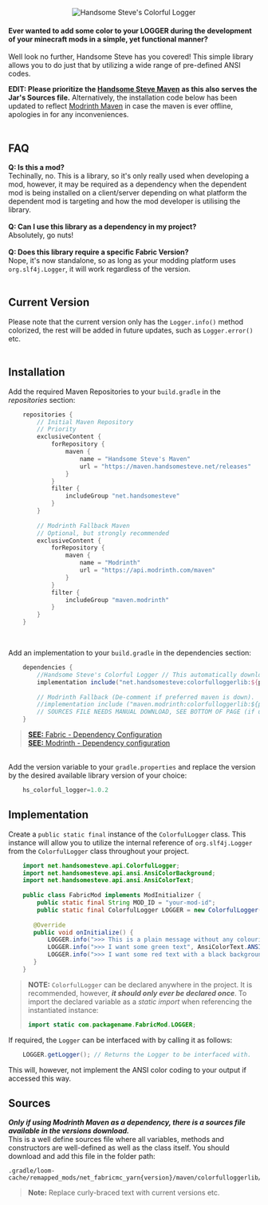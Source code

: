 
<p align="center">
<img src="https://maven.handsomesteve.net/data/images/banners/handsomesteves-colorful-logger-banner.png" alt="Handsome Steve's Colorful Logger">
</p>


#### Ever wanted to add some color to your LOGGER during the development of your minecraft mods in a simple, yet functional manner?<br>
Well look no further, Handsome Steve has you covered! This simple library allows you to do just that by utilizing a wide range of pre-defined ANSI codes.<br>

**EDIT: Please prioritize the [Handsome Steve Maven](https://maven.handsomesteve.net/) as this also serves the Jar's Sources file.** Alternatively, the installation code below has been updated to reflect [Modrinth Maven](https://support.modrinth.com/en/articles/8801191-modrinth-maven) in case the maven is ever offline, apologies in for any inconveniences.
<br><br>
## FAQ
**Q: Is this a mod?**
<br>Techinally, no. This is a library, so it's only really used when developing a mod, however, it may be required as a dependency when the dependent mod is being installed on a client/server depending on what platform the dependent mod is targeting and how the mod developer is utilising the library.
<br><br>
**Q: Can I use this library as a dependency in my project?**
<br> Absolutely, go nuts!
<br><br>
**Q: Does this library require a specific Fabric Version?**
<br> Nope, it's now standalone, so as long as your modding platform uses `org.slf4j.Logger`, it will work regardless of the version.
<br><br>

## Current Version
Please note that the current version only has the `Logger.info()` method colorized, the rest will be added in future updates, such as `Logger.error()` etc.
<br><br>

## Installation
Add the required Maven Repositories to your `build.gradle` in the *repositories* section:
```groovy
    repositories {
        // Initial Maven Repository
        // Priority
        exclusiveContent {
            forRepository {
                maven {
                    name = "Handsome Steve's Maven"
                    url = "https://maven.handsomesteve.net/releases"
                }
            }
            filter {
                includeGroup "net.handsomesteve"
            }
        }
        
        // Modrinth Fallback Maven
        // Optional, but strongly recommended
        exclusiveContent {
            forRepository {
                maven {
                    name = "Modrinth"
                    url = "https://api.modrinth.com/maven"
                }
            }
            filter {
                includeGroup "maven.modrinth"
            }
        }
    }
```
<br>

Add an implementation to your `build.gradle` in the dependencies section:
```groovy
    dependencies {
        //Handsome Steve's Colorful Logger // This automatically downloads the sources file as well.
        implementation include("net.handsomesteve:colorfulloggerlib:${project.hs_colorful_logger}")
        
        // Modrinth Fallback (De-comment if preferred maven is down).
        //implementation include ("maven.modrinth:colorfulloggerlib:${project.hs_colorful_logger}")
        // SOURCES FILE NEEDS MANUAL DOWNLOAD, SEE BOTTOM OF PAGE (if using fallback maven).
    }
```
> [**SEE:** Fabric - Dependency Configuration](https://fabricmc.net/wiki/documentation:fabric_loom#options)<br>
> [**SEE:** Modrinth - Dependency configuration](https://support.modrinth.com/en/articles/8801191-modrinth-maven#h_2484bbd424)

<br>Add the version variable to your `gradle.properties` and replace the version by the desired available library version of your choice:
```groovy
    hs_colorful_logger=1.0.2
```

## Implementation
Create a `public static final` instance of the `ColorfulLogger` class. This instance will allow you to utilize the internal reference of `org.slf4j.Logger` from the `ColorfulLogger` class throughout your project.

```java
    import net.handsomesteve.api.ColorfulLogger;
    import net.handsomesteve.api.ansi.AnsiColorBackground;
    import net.handsomesteve.api.ansi.AnsiColorText;
    
    public class FabricMod implements ModInitializer {
        public static final String MOD_ID = "your-mod-id";
        public static final ColorfulLogger LOGGER = new ColorfulLogger("your-mod-id", false);
 
       @Override
       public void onInitialize() {
           LOGGER.info(">>> This is a plain message without any colouring");
           LOGGER.info(">>> I want some green text", AnsiColorText.ANSI_BRIGHT_GREEN);
           LOGGER.info(">>> I want some red text with a black background", AnsiColorText.ANSI_BRIGHT_RED, AnsiColorBackground.ANSI_BLACK_BACK);
       }
    }
```
> **NOTE:** `ColorfulLogger` can be declared anywhere in the project. It is recommended, however, ***it should only ever be declared once***. To import the declared variable as a *static import* when referencing the instantiated instance:
> ```java
> import static com.packagename.FabricMod.LOGGER;
> ```

If required, the `Logger` can be interfaced with by calling it as follows:
```java
    LOGGER.getLogger(); // Returns the Logger to be interfaced with.
```
This will, however, not implement the ANSI color coding to your output if accessed this way.<br>

## Sources
***Only if using Modrinth Maven as a dependency, there is a sources file available in the versions download.***<br>
This is a well define sources file where all variables, methods and constructors are well-defined as well as the class itself.
You should download and add this file in the folder path:
```
.gradle/loom-cache/remapped_mods/net_fabricmc_yarn{version}/maven/colorfulloggerlib/{hs_colorful_logger_version}/
```
> **Note:** Replace curly-braced text with current versions etc.